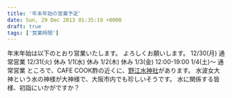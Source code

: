 ```yaml
---
title: '年末年始の営業予定'
date: Sun, 29 Dec 2013 01:35:19 +0000
draft: true
tags: ['営業時間']
---
```


年末年始は以下のとおり営業いたします。 よろしくお願いします。 12/30(月) 通常営業 12/31(火) 休み 1/1(水) 休み 1/2(木) 休み 1/3(金) 12:00-19:00 1/4(土)～ 通常営業 ところで、CAFE COOK酢の近くに、[野江水神社](//www001.upp.so-net.ne.jp/water-shrine/ "野江水神社")があります。 水波女大神という水の神様が大神様で、大阪市内でも珍しいそうです。 水に関係する皆様、初詣にいかがですか？
